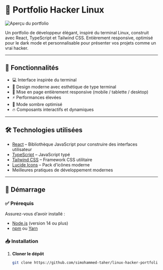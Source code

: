 # 🐧 Portfolio Hacker Linux

![Aperçu du portfolio](public/preview.png)

Un portfolio de développeur élégant, inspiré du terminal Linux, construit avec React, TypeScript et Tailwind CSS. Entièrement responsive, optimisé pour le dark mode et personnalisable pour présenter vos projets comme un vrai hacker.  

---

## 🚀 Fonctionnalités

- 💻 Interface inspirée du terminal
- 🎨 Design moderne avec esthétique de type terminal
- 📱 Mise en page entièrement responsive (mobile / tablette / desktop)
- ⚡ Performances élevées
- 🌙 Mode sombre optimisé
- 🔥 Composants interactifs et dynamiques

---

## 🛠️ Technologies utilisées

- [React](https://reactjs.org/) – Bibliothèque JavaScript pour construire des interfaces utilisateur
- [TypeScript](https://www.typescriptlang.org/) – JavaScript typé
- [Tailwind CSS](https://tailwindcss.com/) – Framework CSS utilitaire
- [Lucide Icons](https://lucide.dev/) – Pack d'icônes moderne
- Meilleures pratiques de développement modernes

---

## 🚦 Démarrage

### ✅ Prérequis

Assurez-vous d’avoir installé :

- [Node.js](https://nodejs.org/) (version 14 ou plus)
- [npm](https://www.npmjs.com/) ou [Yarn](https://yarnpkg.com/)

### 📥 Installation

1. **Cloner le dépôt**
   ```bash
   git clone https://github.com/simohammed-taher/linux-hacker-portfolio.git

